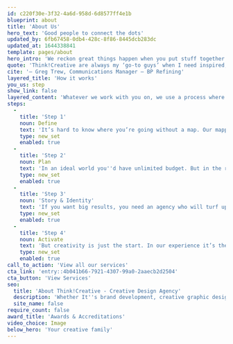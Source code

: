 ```yaml
---
id: c220f30e-3f32-4a6d-958d-6d8577ff4e1b
blueprint: about
title: 'About Us'
hero_text: 'Good people to connect the dots'
updated_by: 6fb67458-0db4-428c-8f86-8445dcb283dc
updated_at: 1644338841
template: pages/about
hero_intro: 'We reckon great things happen when you put stuff together. That''s why our people combine a whole range of creative disciplines. Oh and we''re dead nice too.'
quote: 'Think!Creative are always my ‘go-to guys’ when I need inspired, creative and thoughtful design. I’ve always found them to have an innate ability to understand not just the design brief but also the wider campaign context and objectives - a highly valued aspect of this highly valued team.'
cite: '— Greg Trew, Communications Manager – BP Refining'
layered_title: 'How it works'
you_us: step
show_link: false
layered_content: 'Whatever we work with you on, we use a process where ideas come first. In an age of templates and quick fixes, we put creativity first, so you have a better chance of getting big results. Here’s how it works…'
steps:
  -
    title: 'Step 1'
    noun: Define
    text: 'It’s hard to know where you’re going without a map. Our mapping process is a series of exercises and workshops designed to uncover exactly what’s going on. We''ll ask you lots of questions, talk to your customers and develop a map of the market. We''ll look at the trends and the basic principles of great creative work. Together, we can build a picture of where you''re competing before we work out how to compete.'
    type: new_set
    enabled: true
  -
    title: 'Step 2'
    noun: Plan
    text: 'In an ideal world you''d have unlimited budget. But in the real world you have to make choices about what you will (and won''t) spend your hard earned budget on. If mapping shows you the territory, now you can work out what you''re going to do with it. Where will you play? Who will you target and who will you ignore? What will you say? This is where we''ll help you plan the next steps. Through strategies, briefing and frameworks, we''ll link your commercial needs with creative opportunity. That way you get work that both looks the business and does the business.'
    type: new_set
    enabled: true
  -
    title: 'Step 3'
    noun: 'Story & Identity'
    text: 'If you want big results, you need an agency who will turf up every rock on the beach to find the best possible answer to your brief. In short you need big ideas. Big ideas give you the unbeatable advantage of being interesting. That helps us tell your story in fresh and exciting ways so you get noticed and talked about, both online and off.'
    type: new_set
    enabled: true
  -
    title: 'Step 4'
    noun: Activate
    text: 'But creativity is just the start. In our experience it’s the details that are the difference between a job done and a job done well. Our dedication to getting everything spot-on runs from before the first phone call until well after sign off. Whether you want to bring your brand to life onscreen or off, or just make a big noise about something - we can help.'
    type: new_set
    enabled: true
call_to_action: 'View all our services'
cta_link: 'entry::4b041b66-7921-4307-99a0-2aaecb2d2504'
cta_button: 'View Services'
seo:
  title: 'About Think!Creative - Creative Design Agency'
  description: 'Whether It''s brand development, creative graphic design, powerful content, or innovative digital solutions, our team''s got it covered. Call us on: 01253 297900'
  site_name: false
require_count: false
award_title: 'Awards & Accreditations'
video_choice: Image
below_hero: 'Your creative family'
---
```

